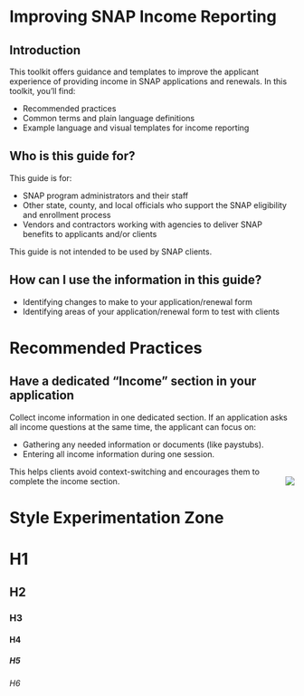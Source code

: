 # Improving SNAP Income Reporting

## Introduction 
This toolkit offers guidance and templates to improve the applicant experience of providing income in SNAP applications and renewals. In this toolkit, you’ll find: 
* Recommended practices 
* Common terms and plain language definitions 
* Example language and visual templates for income reporting 

## Who is this guide for? 
This guide is for: 
* SNAP program administrators and their staff 
* Other state, county, and local officials who support the SNAP eligibility and enrollment process 
* Vendors and contractors working with agencies to deliver SNAP benefits to applicants and/or clients 

This guide is not intended to be used by SNAP clients. 

## How can I use the information in this guide? 
* Identifying changes to make to your application/renewal form
* Identifying areas of your application/renewal form to test with clients

# Recommended Practices
## Have a dedicated “Income” section in your application
Collect income information in one dedicated section. If an application asks all income questions at the same time, the applicant can focus on: 
* Gathering any needed information or documents (like paystubs).
* Entering all income information during one session.

This helps clients avoid context-switching and encourages them to complete the income section. 
<img align="right" src="https://github.com/navapbc/FFS-IncomeReportingToolkit/assets/776667/68f3aaf7-38c3-49c1-930a-28e019c16d12">






# Style Experimentation Zone

# H1
## H2
### H3
#### H4
##### H5
###### H6
